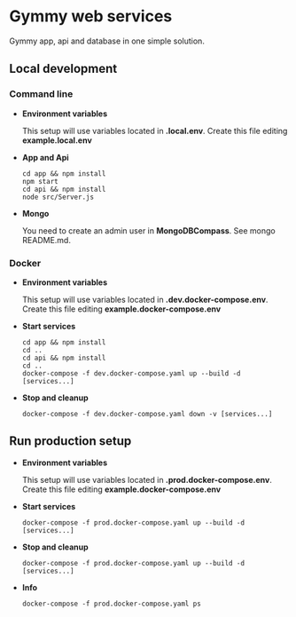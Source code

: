 # Gymmy web services
Gymmy app, api and database in one simple solution.

## Local development

### Command line
- **Environment variables** 
    
    This setup will use variables located in **.local.env**. 
    Create this file editing **example.local.env**
- **App and Api**
    ```
    cd app && npm install
    npm start
    cd api && npm install
    node src/Server.js
    ```
- **Mongo**
  
    You need to create an admin user in **MongoDBCompass**. See mongo README.md.

### Docker
- **Environment variables**

  This setup will use variables located in **.dev.docker-compose.env**.
  Create this file editing **example.docker-compose.env**
- **Start services**
    ```
    cd app && npm install
    cd ..
    cd api && npm install
    cd ..
    docker-compose -f dev.docker-compose.yaml up --build -d [services...]
    ```
- **Stop and cleanup**
    ```
    docker-compose -f dev.docker-compose.yaml down -v [services...]
    ```

## Run production setup
- **Environment variables**

  This setup will use variables located in **.prod.docker-compose.env**.
  Create this file editing **example.docker-compose.env**
- **Start services**
    ```
    docker-compose -f prod.docker-compose.yaml up --build -d [services...]
    ```
- **Stop and cleanup** 
    ```
    docker-compose -f prod.docker-compose.yaml up --build -d [services...]
    ```
- **Info**
    ```
    docker-compose -f prod.docker-compose.yaml ps
    ```
